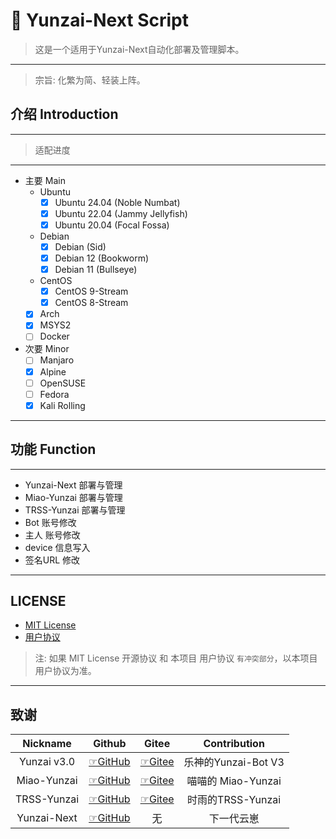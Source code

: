 # 🍥 Yunzai-Next Script
> 这是一个适用于Yunzai-Next自动化部署及管理脚本。
---
> 宗旨: 化繁为简、轻装上阵。

## 介绍 Introduction
---
> 适配进度
---
- 主要 Main
  - Ubuntu
    - [x] Ubuntu 24.04 (Noble Numbat)
    - [x] Ubuntu 22.04 (Jammy Jellyfish)
    - [x] Ubuntu 20.04 (Focal Fossa)
  - Debian
    - [x] Debian (Sid)
    - [x] Debian 12 (Bookworm)
    - [x] Debian 11 (Bullseye)
  - CentOS
    - [x] CentOS 9-Stream
    - [x] CentOS 8-Stream
  - [x] Arch
  - [x] MSYS2
  - [ ] Docker
- 次要 Minor
  - [ ] Manjaro
  - [x] Alpine
  - [ ] OpenSUSE
  - [ ] Fedora
  - [x] Kali Rolling
---

## 功能 Function
---
- Yunzai-Next 部署与管理
- Miao-Yunzai 部署与管理
- TRSS-Yunzai 部署与管理
- Bot 账号修改
- 主人 账号修改
- device 信息写入
- 签名URL 修改
---
## LICENSE
- [MIT License](https://github.com/ArcticFox520/Yunzai-Next-Script/blob/main/LICENSE)
-  [用户协议](https://github.com/ArcticFox520/Yunzai-Next-Script/blob/main/用户协议.txt)
> 注: 如果 MIT License 开源协议 和 本项目 用户协议 `有冲突部分`，以本项目用户协议为准。

---
## 致谢
| Nickname | Github | Gitee  | Contribution |
| :--------: | :--------: | :--------: | :--------: |
| Yunzai v3.0 | [☞GitHub](https://github.com/le-niao/Yunzai-Bot) | [☞Gitee](https://gitee.com/le-niao/Yunzai-Bot) | 乐神的Yunzai-Bot V3 |
| Miao-Yunzai | [☞GitHub](https://github.com/yoimiya-kokomi/Miao-Yunzai) | [☞Gitee](https://gitee.com/yoimiya-kokomi/Miao-Yunzai) | 喵喵的 Miao-Yunzai |
| TRSS-Yunzai | [☞GitHub](https://github.com/TimeRainStarSky/Yunzai) | [☞Gitee](https://gitee.com/TimeRainStarSky/Yunzai) | 时雨的TRSS-Yunzai |
| Yunzai-Next | [☞GitHub](https://github.com/yunzai-org/yunzaijs.git) | 无 | 下一代云崽 | 